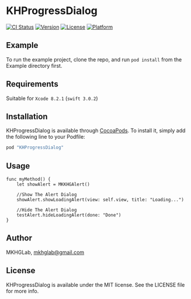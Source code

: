 # KHProgressDialog

[![CI Status](http://img.shields.io/travis/MKHGLab/KHProgressDialog.svg?style=flat)](https://travis-ci.org/MKHGLab/KHProgressDialog)
[![Version](https://img.shields.io/cocoapods/v/KHProgressDialog.svg?style=flat)](http://cocoapods.org/pods/KHProgressDialog)
[![License](https://img.shields.io/cocoapods/l/KHProgressDialog.svg?style=flat)](http://cocoapods.org/pods/KHProgressDialog)
[![Platform](https://img.shields.io/cocoapods/p/KHProgressDialog.svg?style=flat)](http://cocoapods.org/pods/KHProgressDialog)

## Example

To run the example project, clone the repo, and run `pod install` from the Example directory first.

## Requirements

Suitable for `Xcode 8.2.1` (`swift 3.0.2`)

## Installation

KHProgressDialog is available through [CocoaPods](http://cocoapods.org). To install
it, simply add the following line to your Podfile:

```ruby
pod "KHProgressDialog"
```

## Usage

```
func myMethod() {
    let showAlert = MKKHGAlert()

    //Show The Alert Dialog
    showAlert.showLoadingAlert(view: self.view, title: "Loading...")

    //Hide The Alert Dialog
    testAlert.hideLoadingAlert(done: "Done")
}
```

## Author

MKHGLab, mkhglab@gmail.com

## License

KHProgressDialog is available under the MIT license. See the LICENSE file for more info.
